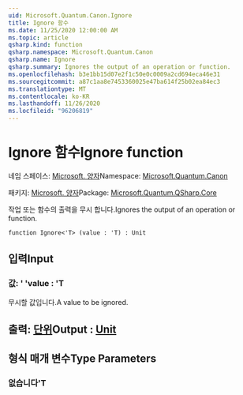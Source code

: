 ```yaml
---
uid: Microsoft.Quantum.Canon.Ignore
title: Ignore 함수
ms.date: 11/25/2020 12:00:00 AM
ms.topic: article
qsharp.kind: function
qsharp.namespace: Microsoft.Quantum.Canon
qsharp.name: Ignore
qsharp.summary: Ignores the output of an operation or function.
ms.openlocfilehash: b3e1bb15d07e2f1c50e0c0009a2cd694eca46e31
ms.sourcegitcommit: a87c1aa8e7453360025e47ba614f25b02ea84ec3
ms.translationtype: MT
ms.contentlocale: ko-KR
ms.lasthandoff: 11/26/2020
ms.locfileid: "96206819"
---
```

# <a name="ignore-function"></a><span data-ttu-id="918ba-102">Ignore 함수</span><span class="sxs-lookup"><span data-stu-id="918ba-102">Ignore function</span></span>

<span data-ttu-id="918ba-103">네임 스페이스: [Microsoft. 양자](xref:Microsoft.Quantum.Canon)</span><span class="sxs-lookup"><span data-stu-id="918ba-103">Namespace: [Microsoft.Quantum.Canon](xref:Microsoft.Quantum.Canon)</span></span>

<span data-ttu-id="918ba-104">패키지: [Microsoft. 양자](https://nuget.org/packages/Microsoft.Quantum.QSharp.Core)</span><span class="sxs-lookup"><span data-stu-id="918ba-104">Package: [Microsoft.Quantum.QSharp.Core](https://nuget.org/packages/Microsoft.Quantum.QSharp.Core)</span></span>


<span data-ttu-id="918ba-105">작업 또는 함수의 출력을 무시 합니다.</span><span class="sxs-lookup"><span data-stu-id="918ba-105">Ignores the output of an operation or function.</span></span>

```qsharp
function Ignore<'T> (value : 'T) : Unit
```


## <a name="input"></a><span data-ttu-id="918ba-106">입력</span><span class="sxs-lookup"><span data-stu-id="918ba-106">Input</span></span>

### <a name="value--t"></a><span data-ttu-id="918ba-107">값: ' '</span><span class="sxs-lookup"><span data-stu-id="918ba-107">value : 'T</span></span>

<span data-ttu-id="918ba-108">무시할 값입니다.</span><span class="sxs-lookup"><span data-stu-id="918ba-108">A value to be ignored.</span></span>



## <a name="output--unit"></a><span data-ttu-id="918ba-109">출력: [단위](xref:microsoft.quantum.lang-ref.unit)</span><span class="sxs-lookup"><span data-stu-id="918ba-109">Output : [Unit](xref:microsoft.quantum.lang-ref.unit)</span></span>



## <a name="type-parameters"></a><span data-ttu-id="918ba-110">형식 매개 변수</span><span class="sxs-lookup"><span data-stu-id="918ba-110">Type Parameters</span></span>

### <a name="t"></a><span data-ttu-id="918ba-111">없습니다</span><span class="sxs-lookup"><span data-stu-id="918ba-111">'T</span></span>

